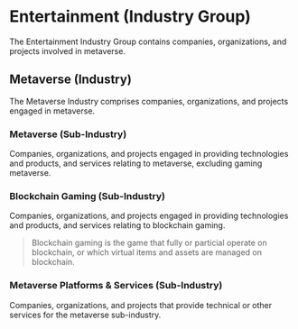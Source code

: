 # Entertainment (Industry Group)

The Entertainment Industry Group contains companies, organizations, and projects involved in metaverse.



## Metaverse (Industry)

The Metaverse Industry comprises companies, organizations, and projects engaged in metaverse.

### Metaverse (Sub-Industry)

Companies, organizations, and projects engaged in providing technologies and products, and services relating to metaverse, excluding gaming metaverse.

### Blockchain Gaming (Sub-Industry)

Companies, organizations, and projects engaged in providing technologies and products, and services relating to blockchain gaming.

> Blockchain gaming is the game that fully or particial operate on blockchain, or which virtual items and assets are managed on blockchain.

### Metaverse Platforms & Services (Sub-Industry)

Companies, organizations, and projects that provide technical or other services for the metaverse sub-industry.
